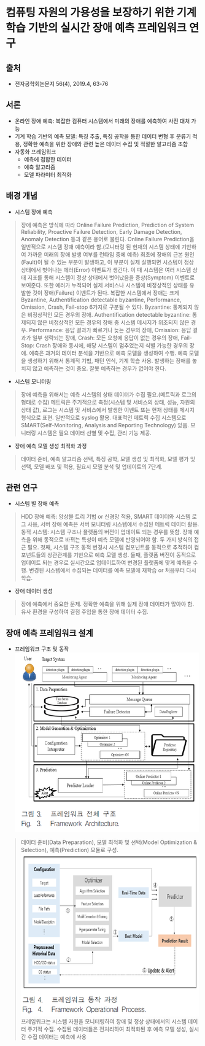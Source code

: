 컴퓨팅 자원의 가용성을 보장하기 위한 기계 학습 기반의 실시간 장애 예측 프레임워크 연구
===============================================================================
출처
----
* 전자공학회논문지 56(4), 2019.4, 63-76

서론
----
* 온라인 장애 예측: 복잡한 컴퓨터 시스템에서 미래의 장애를 예측하여 사전 대처 가능
* 기계 학습 기반의 예측 모델: 특징 추출, 특징 공학을 통한 데이터 변형 후 분류기 적용, 정확한 예측을 위한 장애와 관련 높은 데이터 수집 및 적절한 알고리즘 조합
* 자동화 프레임워크
    * 예측에 접합한 데이터
    * 예측 알고리즘
    * 모델 파라미터 최적화

배경 개념
--------------
* 시스템 장애 예측
> 장애 예측은 방식에 따라 Online Failure Prediction, Prediction of System Reliability, Proactive Failure Detection, Early Damage Detection, Anomaly Detection 등과 같은 용어로 불린다.
> Online Failure Prediction을 일반적으로 시스템 장애 예측이라 함.(모니터링 된 현재의 시스템 상태에 기반하여 가까운 미래의 장애 발생 여부를 런타임 중에 예측)
> 최초에 장애의 근본 원인(Fault)이 될 수 있는 부분이 발생하고, 이 부분이 실제 실행되면 시스템이 정상 상태에서 벗어나는 에러(Error) 이벤트가 생긴다.
> 이 때 시스템은 여러 시스템 상태 지표를 통해 시스템이 정상 상태에서 벗어났음을 증상(Symptom) 이벤트로 보여준다.
> 또한 에러가 누적되어 실제 서비스나 시스템에 비정상적인 상태를 유발한 것이 장애(Failure) 이벤트가 된다.
> 복잡한 시스템에서 장애는 크게 Byzantine, Authentification detectable byzantine, Performance, Omission, Crash, Fail-stop 6가지로 구분될 수 있다.
> Byzantine: 통제되지 않은 비정상적인 모든 경우의 장애.
> Authentification detectable byzantine: 통제되지 않은 비정상적인 모든 경우의 장애 중 시스템 메시지가 위조되지 않은 경우.
> Performance: 응답 결과가 빠르거나 늦는 경우의 장애, Omission: 응답 결과가 일부 생략되는 장애, Crash: 모든 요청에 응답이 없는 경우의 장애,
> Fail-Stop: Crash 장애와 동시에, 해당 시스템이 멈추었는지 식별 가능한 경우의 장애.
> 예측은 과거의 데이터 분석을 기반으로 예측 모델을 생성하여 수행. 예측 모델을 생성하기 위해서 통계적 기법, 패턴 인식, 기계 학습 사용.
> 발생하는 장애를 놓치지 않고 예측하는 것이 중요. 잘못 예측하는 경우가 없어야 한다.

* 시스템 모니터링
> 장애 예측을 위해서는 예측 시스템의 상태 데이터가 수집 필요.(메트릭과 로그의 형태로 수집) 메트릭은 주기적으로 측정(시스템 및 서비스의 상태, 성능, 자원의 상태 값),
> 로그는 시스템 및 서비스에서 발생한 이벤트 또는 현재 상태를 메시지 형식으로 표현. 일반적으로 syslog 활용.
> 대표적인 메트릭 수집 시스템으로 SMART(Self-Monitoring, Analysis and Reporting Technology) 있음.
> 모니터링 시스템은 필요 데이터 선별 및 수집, 관리 기능 제공.

* 장애 예측 모델 생성 최적화 과정
> 데이터 준비, 예측 알고리즘 선택, 특징 공학, 모델 생성 및 최적화, 모델 평가 및 선택, 모델 배포 및 적용, 필요시 모델 분석 및 업데이트의 7단계.

관련 연구
-----------
* 시스템 별 장애 예측
> HDD 장애 예측: 앙상블 트리 기법 or 신경망 적용, SMART 데이터와 시스템 로그 사용, 서버 장애 예측은 서버 모니터링 시스템에서 수집된 메트릭 데이터 활용.
> 동적 시스템: 시스템 구조나 플랫폼의 버전이 업데이트 되는 경우를 뜻함. 장애 예측을 위해 동적으로 바뀌는 특성이 예측 모델에 반영되어야 함.
> 두 가지 방식의 접근 필요.
> 첫째, 시스템 구조 동적 변경시 시스템 컴포넌트를 동적으로 추적하여 컴포넌트들의 상관관계를 기반으로 예측 모델 생성.
> 둘째, 플랫폼 버전이 동적으로 업데이트 되는 경우로 실시간으로 업데이트하여 변경된 플랫폼에 맞게 예측을 수행.
> 변경된 시스템에서 수집되는 데이터를 예측 모델에 재학습 or 처음부터 다시 학습.

* 장애 데이터 생성
> 장애 예측에서 중요한 문제. 정확한 예측을 위해 실제 장애 데이터가 많아야 함. 유사 환경을 구성하여 결점 주입을 통한 장애 데이터 수집.

장애 예측 프레임워크 설계
-------------------------
* 프레임워크 구조 및 동작
![프레임워크 전체 구조](https://github.com/bulgemi/ITOA/blob/master/프레임워크_전체_구조.PNG)
> 데이터 준비(Data Preparation), 모델 최적화 및 선택(Model Optimization & Selection), 예측(Prediction) 모듈로 구성.
![프레임워크 동작 과정](https://github.com/bulgemi/ITOA/blob/master/프레임워크_동작_과정.PNG)
> 프레임워크는 시스템 자원을 모니터링하여 장애 및 정상 상태에서의 시스템 데이터 주기적 수집.
> 수집된 데이터들은 전처리하여 최적화된 후 예측 모델 생성, 실시간 수집 데이터는 예측에 사용
